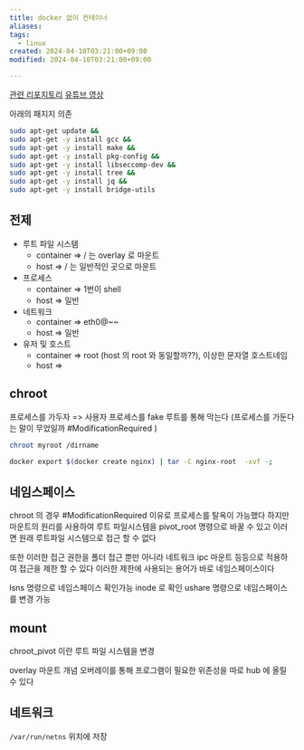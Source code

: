 ```yaml
---
title: docker 없이 컨테이너
aliases: 
tags:
  - linux
created: 2024-04-10T03:21:00+09:00
modified: 2024-04-10T03:21:00+09:00

---
```

[관련 리포지토리](https://github.com/sam0kim/container-internal)
[유튜브 영상](https://www.youtube.com/watch?v=mSD88FuST80&t=650s)

아래의 패지지 의존
```bash
sudo apt-get update &&
sudo apt-get -y install gcc &&
sudo apt-get -y install make &&
sudo apt-get -y install pkg-config &&
sudo apt-get -y install libseccomp-dev &&
sudo apt-get -y install tree &&
sudo apt-get -y install jq &&
sudo apt-get -y install bridge-utils
```

## 전제
- 루트 파일 시스템
	- container => / 는 overlay 로 마운트
	- host => / 는 일반적인 곳으로 마운트
- 프로세스
	-  container => 1번이 shell
	- host => 일반
- 네트워크
	-  container => eth0@~~
	- host => 일반
- 유저 및 호스트
	-  container => root (host 의 root 와 동일할까??), 이상한 문자열 호스트네임
	- host => 
## chroot
프로세스를 가두자 => 사용자 프로세스를 fake 루트를 통해 막는다 (프로세스를 가둔다는 말이 무었일까 #ModificationRequired )


```bash
chroot myroot /dirname
```

```bash
docker export $(docker create nginx) | tar -C nginx-root  -xvf -;
```

## 네임스페이스
chroot 의 경우 #ModificationRequired  이유로 프로세스를 탈옥이 가능했다 하지만 마운트의 원리를 사용하여 루트 파일시스템을 pivot_root 명령으로 바꿀 수 있고 이러면 원래 루트파일 시스템으로 접근 할 수 없다

또한 이러한 접근 권한을 폴더 접근 뿐만 아니라 네트워크 ipc 마운트 등등으로 적용하여 접근을 제한 할 수 있다 이러한 제한에 사용되는 용어가 바로 네임스페이스이다

lsns 명령으로 네임스페이스 확인가능 inode 로 확인
ushare 명령으로 네임스페이스를 변경 가능

## mount
chroot_pivot 이란
루트 파일 시스템을 변경

overlay 마운트 개념
오버레이를 통해 프로그램이 필요한 위존성을 따로 hub 에 올릴 수 있다

## 네트워크
`/var/run/netns` 위치에 저장

## 